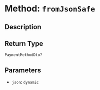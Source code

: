 # Method: `fromJsonSafe`

## Description



## Return Type
`PaymentMethodDto?`

## Parameters

- `json`: `dynamic`
